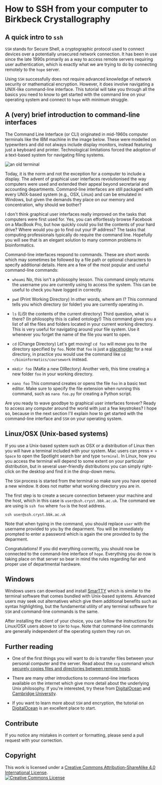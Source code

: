 # How to SSH from your computer to Birkbeck Crystallography 

## A quick intro to `ssh`

`SSH` stands for Secure Shell, a cryptographic protocol used to connect devices over a potentially unsecured network connection. It has been in use since the late 1990s primarily as a way to access remote servers requiring user authentication, which is exactly what we are trying to do by connecting remotely to the `hope` server.

Using `SSH` successfully does not require advanced knowledge of network security or mathematical encryption. However, it does involve navigating a UNIX-like command-line interface. This tutorial will take you through all the basics you need to know to get started with the command line on your operating system and connect to `hope` with minimum struggle.

## A (very) brief introduction to command-line interfaces

The Command Line Interface (or CLI) originated in mid-1960s computer terminals like the IBM machine in the image below. These were modelled on typewriters and did not always include display monitors, instead featuring just a keyboard and printer. Technological limitations forced the adoption of a text-based system for navigating filing systems.

![an old terminal](https://upload.wikimedia.org/wikipedia/commons/thumb/2/2c/IBM2741.JPG/1280px-IBM2741.JPG)

Today, it is the norm and not the exception for a computer to include a display. The advent of graphical user interfaces revolutionised the way computers were used and extended their appeal beyond secretarial and accounting departments. Command-line interfaces are still packaged with every UNIX-based system (e.g., OSX, Linux) and can be emulated in Windows, but given the demands they place on our memory and concentration, why should we bother?

I don't think graphical user interfaces really improved on the tasks that computers were first used for. Yes, you can effortlessly browse Facebook on a MacBook Pro, but how quickly could you list the contents of your hard drive? Where would you go to find out your IP address? The tasks that computing professionals typically do require the command line. Hopefully you will see that is an elegant solution to many common problems in bioinformatics.

Command-line interfaces respond to commands. These are short words which may sometimes be followed by a file path or optional characters to specify additional details. Here are a few of the most popular and useful command-line commands:

- `whoami`
No, this isn't a philosophy lesson. This command simply returns the username you are currently using to access the system. This can be useful to check you have logged in correctly.

- `pwd` (Print Working Directory)
In other words, where am I? This command tells you which directory (or folder) you are currently operating in.

- `ls` (LiSt the contents of the current directory)
Third question, what is there? (In philosophy this is called ontology!) This command gives you a list of all the files and folders located in your current working directory. This is very useful for navigating around your file system. Use it whenever you forget the name of the file you want to open.

- `cd` (Change Directory)
Let's get moving! `cd foo` will move you to the directory specified by `foo`. Note that `foo` is just a [placeholder](https://tools.ietf.org/html/rfc3092) for a real directory, in practice you would use the command like `cd ~/bioinformatics/coursework` instead.

- `mkdir foo` (MaKe a new DIRectory)
Another verb, this time creating a new folder `foo` in your working directory.

- `nano foo`
This command creates or opens the file `foo` in a basic text editor. Make sure to specify the file extension when running this command, such as `nano foo.py` for creating a Python script.

Are you ready to wave goodbye to graphical user interfaces forever? Ready to access any computer around the world with just a few keystrokes? I hope so, because in the next section I'll explain how to get started with the command-line interface and `SSH` on your operating system.

## Linux/OSX (Unix-based systems)

If you use a Unix-based system such as OSX or a distribution of Linux then you will have a terminal included with your system. Mac users can press `⌘ + Space` to open the Spotlight search bar and type `terminal`. In Linux, how you you access the terminal will depend to some extent on your particular distribution, but in several user-friendly distributions you can simply right-click on the desktop and find it in the drop-down menu.

The `SSH` process is started from the terminal so make sure you have opened a new window. It does not matter what working directory you are in. 

The first step is to create a secure connection between your machine and the host, which in this case is `user@ssh.cryst.bbk.ac.uk`. The command we are using is `ssh foo` where `foo` is the host address.

```
ssh user@ssh.cryst.bbk.ac.uk
```

Note that when typing in the command, you should replace `user` with the username provided to you by the deparment. You will be immediately prompted to enter a password which is again the one provided to by the deparment.

Congratulations! If you did everything correctly, you should now be connected to the command-line interface of `hope`. Everything you do now is taking place on that server so bear in mind the rules regarding fair and proper use of departmental hardware.

## Windows

Windows users can download and install [SmarTTY](http://smartty.sysprogs.com/) which is similar to the terminal software that comes bundled with Unix-based systems. Advanced users may seek out alternatives which give them additional benefits such as syntax highlighting, but the fundamental utility of any terminal software for `SSH` and command-line commands is the same.

After installing the client of your choice, you can follow the instructions for Linux/OSX users above to `SSH` to `hope`. Note that command-line commands are generally independent of the operating system they run on.

## Further reading

- One of the first things you will want to do is transfer files between your personal computer and the server. Read about the `scp` command which [securely copies files and directories between remote hosts](https://kb.iu.edu/d/agye).

- There are many other introductions to command-line interfaces available on the internet which give more detail about the underlying Unix philosophy. If you're interested, try these from [DigitalOcean](https://www.digitalocean.com/community/tutorials/an-introduction-to-the-linux-terminal) and [Cambridge University](https://help.uis.cam.ac.uk/help-support/training/downloads/course-files/programming-student-files/unix-cli).

- If you want to learn more about `SSH` and encryption, the tutorial on [DigitalOcean](https://www.digitalocean.com/community/tutorials/understanding-the-ssh-encryption-and-connection-process) is an excellent place to start.

## Contribute

If you notice any mistakes in content or formatting, please send a pull request with your correction.

## Copyright
This work is licensed under a <a rel="license" href="http://creativecommons.org/licenses/by-sa/4.0/">Creative Commons Attribution-ShareAlike 4.0 International License</a>.<br />
<a rel="license" href="http://creativecommons.org/licenses/by-sa/4.0/"><img alt="Creative Commons License" style="border-width:0" src="https://i.creativecommons.org/l/by-sa/4.0/88x31.png" /></a>
